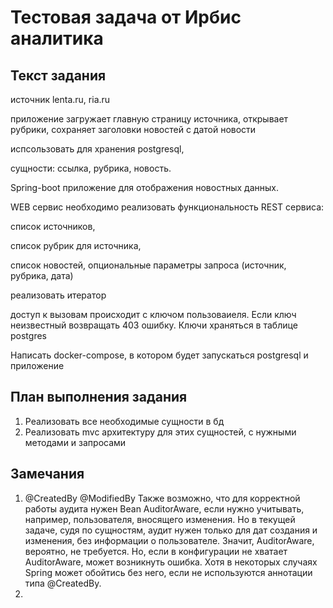 
# Тестовая задача от Ирбис аналитика
## Текст задания
иcточник lenta.ru, ria.ru

приложение загружает главную страницу источника, открывает рубрики, сохраняет заголовки новостей с датой новости

испcользовать для хранения postgresql,

сущности: ссылка, рубрика, новость.

Spring-boot приложение для отображения новостных данных.

WEB сервис необходимо реализовать функциональность REST сервиса:

список источников,

список рубрик для источника,

список новостей, опциональные параметры запроса (источник, рубрика, дата)

реализовать итератор

доступ к вызовам происходит с ключом пользоваиеля. Если ключ неизвестный возвращать 403 ошибку. Ключи храняться в таблице postgres

Написать docker-compose, в котором будет запускаться postgresql и приложение

## План выполнения задания
1. Реализовать все необходимые сущности в бд
2. Реализовать mvc архитектуру для этих сущностей, с нужными методами и запросами

## Замечания
1. @CreatedBy @ModifiedBy Также возможно, что для корректной работы аудита нужен Bean AuditorAware, если нужно учитывать, например, пользователя, вносящего изменения. Но в текущей задаче, судя по сущностям, аудит нужен только для дат создания и изменения, без информации о пользователе. Значит, AuditorAware, вероятно, не требуется. Но, если в конфигурации не хватает AuditorAware, может возникнуть ошибка. Хотя в некоторых случаях Spring может обойтись без него, если не используются аннотации типа @CreatedBy.
2. 